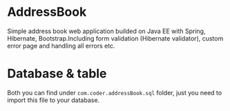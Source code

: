 # AddressBook
Simple address book web application builded on Java EE with Spring, Hibernate, Bootstrap.Including form validation (Hibernate validator), custom error page and handling all errors etc.

# Database & table
Both you can find under <code>com.coder.addressBook.sql</code> folder, just you need to import this file to your database.
